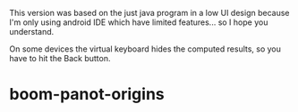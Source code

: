 This version was based on the just java program in a low UI
design because I'm only using android IDE which have limited
features... so I hope you understand.

On some devices the virtual keyboard hides the computed results, so you have to hit 
the Back button.
# boom-panot-origins 
